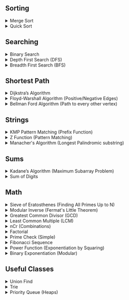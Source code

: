 ## Sorting
<details>
  <summary>Merge Sort</summary>
    
  ### Merge Sort
  
  An efficient, stable, divide and conquer sorting algorithm.
    
  ```javascript
    function mergeSort(arr) {
        if (arr.length <= 1) return arr;
        
        const mid = Math.floor(arr.length / 2);
        const left = mergeSort(arr.slice(0, mid));
        const right = mergeSort(arr.slice(mid));
        
        return merge(left, right);
    }
    
    function merge(left, right) {
        let result = [];
        let i = 0, j = 0;
        
        while (i < left.length && j < right.length) {
            if (left[i] < right[j]) {
                result.push(left[i++]);
            } else {
                result.push(right[j++]);
            }
        }
        
        return result.concat(left.slice(i)).concat(right.slice(j));
    }
  ```
</details>

<details>
  <summary>Quick Sort</summary>
    
  ### Quick Sort
  
  An algorithm to find the maximum sum of a contiguous subarray.
    
  ```javascript
    function quickSort(arr) {
        if (arr.length <= 1) return arr;
        
        const pivot = arr[arr.length - 1];
        const left = [], right = [];
        
        for (let i = 0; i < arr.length - 1; i++) {
            if (arr[i] < pivot) {
                left.push(arr[i]);
            } else {
                right.push(arr[i]);
            }
        }
        
        return [...quickSort(left), pivot, ...quickSort(right)];
    }
  ```
</details>


## Searching
<details>
  <summary>Binary Search</summary>
    
  ### Binary Search
  
  A divide and conquer algorithm to find the position of an element in a sorted array.
    
  ```javascript
   function binarySearch(arr, target) {
    let left = 0;
    let right = arr.length - 1;
    
    while (left <= right) {
        let mid = Math.floor((left + right) / 2);
        
        if (arr[mid] === target) {
            return mid;
        } else if (arr[mid] < target) {
            left = mid + 1;
        } else {
            right = mid - 1;
        }
    }
    
    return -1; // Target not found
  }
  ```
</details>

<details>
  <summary>Depth First Search (DFS)</summary>
    
  ### Depth First Search (DFS)
  
  A graph traversal algorithm that explores as far as possible along each branch before backtracking.
    
  ```javascript
    const graph = [];
    const visited = new Set();
    
    function dfs(index) {
        if (visited.has(index));
        visited.add(index);
        
        graph[index].forEach((neighbor) => {
            if (!visited.has(neighbor)) {
                dfs(neighbor);
            }
        });
    }
  ```
</details>

<details>
  <summary>Breadth First Search (BFS)</summary>
    
  ### Breadth First Search (BFS)
  
  A graph traversal algorithm that explores all the neighbors at the present depth before moving on to nodes at the next depth level.
    
  ```javascript
    const graph = [];
    function bfs(index) {
        let queue = [index];
    
        let visited = new Set();
        visited.add(index);
        
        while (queue.length > 0) {
            let node = queue.shift();
            
            graph[node].forEach((neighbor) => {
                if (!visited.has(neighbor)) {
                    visited.add(neighbor);
                    queue.push(neighbor);
                }
            });
        }
    }
  ```
</details>


## Shortest Path
<details> 
  <summary>Dijkstra’s Algorithm</summary>

  ### Dijkstra’s Algorithm

  An algorithm for finding the shortest paths between nodes in a graph, which may represent, for example, road networks.

  ```javascript
    const graph = [];
    function dijkstra(start) {
        let distances = {};
        let visited = new Set();
        
        for (let node in graph) {
            distances[node] = Infinity;
        }
        distances[start] = 0;
        
        while (visited.size !== Object.keys(graph).length) {
            let closestNode = null;
            for (let node in distances) {
                if (!visited.has(node)) {
                    if (closestNode === null || distances[node] < distances[closestNode]) {
                        closestNode = node;
                    }
                }
            }
            
            visited.add(closestNode);
            
            for (let neighbor in graph[closestNode]) {
                let newDist = distances[closestNode] + graph[closestNode][neighbor];
                if (newDist < distances[neighbor]) {
                    distances[neighbor] = newDist;
                }
            }
        }
        
        return distances;
    }
  ```
</details>

<details> 
  <summary>Floyd-Warshall Algorithm (Positive/Negative Edges)</summary>

  ### Floyd-Warshall Algorithm

  A dynamic programming algorithm for finding shortest paths in a weighted graph with positive or negative edge weights.

  ```javascript
  function floydWarshall(graph) {
    let dist = [];
    const V = graph.length;
    
    for (let i = 0; i < V; i++) {
        dist[i] = [];
        for (let j = 0; j < V; j++) {
            dist[i][j] = graph[i][j];
        }
    }
    
    for (let k = 0; k < V; k++) {
        for (let i = 0; i < V; i++) {
            for (let j = 0; j < V; j++) {
                dist[i][j] = Math.min(dist[i][j], dist[i][k] + dist[k][j]);
            }
        }
    }
    
    return dist;
  }
  ```
</details>

<details> 
  <summary>Bellman Ford Algorithm (Path to every other vertex)</summary>

  ### Bellman Ford Algorithm

  Find the shortest paths from a single source vertex to all other vertices in a weighted graph, handling negative weights.

  ```javascript
  function bellmanFord(graph, source) {
    const distances = Array(graph.length).fill(Infinity);
    distances[source] = 0;

    for (let i = 1; i < graph.length - 1; i++) {
        for (const [u, v, weight] of graph) {
            if (distances[u] !== Infinity && distances[u] + weight < distances[v]) {
                distances[v] = distances[u] + weight;
            }
        }
    }

    for (const [u, v, weight] of graph) {
        if (distances[u] !== Infinity && distances[u] + weight < distances[v]) {
            throw new Error("Graph contains a negative-weight cycle");
        }
    }

    return distances;
  }

  ```
</details>


## Strings
<details> 
  <summary>KMP Pattern Matching (Prefix Function)</summary>

  ### KMP Pattern Matching (Prefix Function)

  Efficient string searching algorithm (Knuth-Morris-Pratt). Find the length of the longest proper prefix of the substring which is also a suffix of this substring

  ```javascript
  function kmpPrefixFunction(s) {
      const prefix = Array(s.length).fill(0);
      for (let i = 1, j = 0; i < s.length; i++) {
          while (j > 0 && s[i] !== s[j]) j = prefix[j - 1];
          if (s[i] === s[j]) j++;
          prefix[i] = j;
      }
      return prefix;
  }

  const str = "ababcab"
  kmpPrefixFunction(str);
  ```
</details>

<details>
  <summary>Z Function (Pattern Matching)</summary>
  
  ### Z Function (Pattern Matching)
  
  The Z-function for a string is an array where the value at index `i` is the length of the longest substring starting from `i` that is also a prefix of the string.
  
  ```javascript
  function zFunction(s) {
      const Z = Array(s.length).fill(0);
      let L = 0, R = 0;
      for (let i = 1; i < s.length; i++) {
          if (i <= R) Z[i] = Math.min(R - i + 1, Z[i - L]);
          while (i + Z[i] < s.length && s[Z[i]] === s[i + Z[i]]) Z[i]++;
          if (i + Z[i] - 1 > R) [L, R] = [i, i + Z[i] - 1];
      }
      return Z;
  }

  const pattern = "abc"
  const str = "ababc"
  zFunction(pattern + '#' + str);
  ```
</details>


<details>
  <summary>Manacher's Algorithm (Longest Palindromic substring)</summary>
  
  ### Manacher's Algorithm
  
  This algorithm is used to find the longest palindromic substring in a given string in linear time.
  
  ```javascript
  function manacher(s) {
    const modifiedStr = `#${s.split('').join('#')}#`;
    const n = modifiedStr.length;
    const p = Array(n).fill(0);
    let center = 0, right = 0;

    for (let i = 0; i < n; i++) {
        if (i < right) {
            p[i] = Math.min(right - i, p[2 * center - i]);
        }
        let a = i + (1 + p[i]);
        let b = i - (1 + p[i]);

        while (a < n && b >= 0 && modifiedStr[a] === modifiedStr[b]) {
            p[i]++;
            a++;
            b--;
        }

        if (i + p[i] > right) {
            center = i;
            right = i + p[i];
        }
    }

    let maxLength = 0, centerIndex = 0;
    for (let i = 0; i < n; i++) {
        if (p[i] > maxLength) {
            maxLength = p[i];
            centerIndex = i;
        }
    }

    return s.substring(Math.floor((centerIndex - maxLength) / 2), Math.floor((centerIndex + maxLength) / 2));
  }
  ```
</details>


## Sums
<details>
  <summary>Kadane’s Algorithm (Maximum Subarray Problem)</summary>
    
  ### Kadane’s Algorithm (Maximum Subarray Problem)
  
  An algorithm to find the maximum sum of a contiguous subarray.
    
  ```javascript
     function maxSubArray(arr) {
        let maxCurrent = arr[0];
        let maxGlobal = arr[0];
        
        for (let i = 1; i < arr.length; i++) {
            maxCurrent = Math.max(arr[i], maxCurrent + arr[i]);
            if (maxCurrent > maxGlobal) {
                maxGlobal = maxCurrent;
            }
        }
        
        return maxGlobal;
    }
  ```
</details>

<details> 
  <summary>Sum of Digits</summary>

  ### Sum of Digits

  Finds the sum of digits of a given number.

  ```javascript
  function sumOfDigits(n) {
      return n.toString().split('').reduce((sum, digit) => sum + parseInt(digit), 0);
  }
  ```
</details>


## Math
<details> 
  <summary>Sieve of Eratosthenes (Finding All Primes Up to N)</summary>

  ### Sieve of Eratosthenes (Finding All Primes Up to N)

  An efficient algorithm to find all primes less than or equal to n.

  ```javascript
  function sieveOfEratosthenes(n) {
    const primes = Array(n + 1).fill(true);
    primes[0] = primes[1] = false;
    
    for (let i = 2; i * i <= n; i++) {
        if (primes[i]) {
            for (let j = i * i; j <= n; j += i) {
                primes[j] = false;
            }
        }
    }
    
    return primes.map((isPrime, index) => isPrime ? index : null).filter(Boolean);
  }
  ```
</details>

<details> 
  <summary>Modular Inverse (Fermat's Little Theorem)</summary>

  ### Modular Inverse (Fermat's Little Theorem)

  Finds the modular inverse of a under modulo m when m is prime.

  ```javascript
  function modInverse(a, m) {
      return modPow(a, m - 2, m); // Using Fermat's Little Theorem
  }
  ```
</details>

<details> 
  <summary>Greatest Common Divisor (GCD)</summary>
  
  ### Greatest Common Divisor (GCD)
  
  The greatest common divisor of two numbers using Euclid's algorithm.
  
  ```javascript
  function gcd(a, b) {
      return b === 0 ? a : gcd(b, a % b);
  }
  ```
</details>

<details> 
  <summary>Least Common Multiple (LCM)</summary>
  
  ### Least Common Multiple (LCM)
  
  The least common multiple of two numbers.
  
  ```javascript
  function lcm(a, b) {
      return (a * b) / gcd(a, b);
  }
  ```
</details> 

<details> 
  <summary>nCr (Combinations)</summary>

  ### nCr (Combinations)

  Calculates the number of combinations (n choose r).

  ```javascript
  function nCr(n, r) {
      if (r > n) return 0;
      let res = 1;
      for (let i = 0; i < r; i++) {
          res *= (n - i);
          res /= (i + 1);
      }
      return res;
  }
  ```
</details>

<details> 
  <summary>Factorial</summary>

  ### Factorial

  Calculates the factorial of a number n recursively.

  ```javascript
  function factorial(n) {
      return n === 0 ? 1 : n * factorial(n - 1);
  }
  ```
</details>

<details> 
  <summary>Prime Check (Simple)</summary>

  ### Prime Check (Simple)

  A basic algorithm to check if a number is prime.

  ```javascript
  function isPrime(n) {
      if (n <= 1) return false;
      for (let i = 2; i * i <= n; i++) {
          if (n % i === 0) return false;
      }
      return true;
  }
  ```
</details>

<details> 
  <summary>Fibonacci Sequence</summary>
  
  ### Fibonacci Sequence
  
  Generates the nth Fibonacci number iteratively.
  
  ```javascript
  function fibonacci(n) {
      if (n <= 1) return n;
      let a = 0, b = 1;
      for (let i = 2; i <= n; i++) {
          [a, b] = [b, a + b];
      }
      return b;
  }
  ```
</details>

<details> 
  <summary>Power Function (Exponentiation by Squaring)</summary>
  
  ### Power Function (Exponentiation by Squaring)

  Efficiently calculates base^exp.

  ```javascript
  function power(base, exp) {
      if (exp === 0) return 1;
      const half = power(base, Math.floor(exp / 2));
      return exp % 2 === 0 ? half * half : half * half * base;
  }
  ```
</details>

<details> 
  <summary>Binary Exponentiation (Modular)</summary>

  ### Binary Exponentiation (Modular)

  Computes (base^exp) % mod using efficient binary exponentiation.

  ```javascript
  function modPow(base, exp, mod) {
      let result = 1;
      base = base % mod;
      
      while (exp > 0) {
          if (exp % 2 === 1) result = (result * base) % mod;
          exp = Math.floor(exp / 2);
          base = (base * base) % mod;
      }
      
      return result;
  }
  ```
</details>


## Useful Classes
<details> 
  <summary>Union Find</summary>

  ### Union Find

  The Union-Find algorithm, also known as Disjoint Set Union (DSU), is a data structure that keeps track of a partition of a set into disjoint (non-overlapping) subsets

  ```javascript
      class UnionFind {
        constructor(size) {
            // Initialize the parent array, rank and size array
            this.parent = Array.from({ length: size }, (_, index) => index);
            this.rank = Array(size).fill(1);
            this.size = Array(size).fill(1);
        }
    
        // Find method with path compression
        find(p) {
            if (this.parent[p] !== p) {
                this.parent[p] = this.find(this.parent[p]); // Path compression
            }
            return this.parent[p];
        }
    
        // Union method with union by rank
        union(p, q) {
            const rootP = this.find(p);
            const rootQ = this.find(q);
    
            if (rootP === rootQ) return; // They are already in the same set
    
            // Union by rank
            if (this.rank[rootP] > this.rank[rootQ]) {
                this.parent[rootQ] = rootP;
                this.size[rootP] += this.size[rootQ];
    
            } else if (this.rank[rootP] < this.rank[rootQ]) {
                this.parent[rootP] = rootQ;
                this.size[rootQ] += this.size[rootP];
                
            } else {
                this.parent[rootQ] = rootP;
                this.size[rootP] += this.size[rootQ];
                this.rank[rootP] += 1; // Increment rank if they are of the same rank
            }
        }
    
        // Check if two elements are in the same set
        connected(p, q) {
            return this.find(p) === this.find(q);
        }
    
        // Return the maximum size of the set
        largestSetSize() {
            let maxSize = 0;
            for (const i in this.parent) {
                if (this.parent[i] == i) {
                    maxSize = Math.max(maxSize, this.size[i])
                }
            }
            return maxSize;
        }
    }

    // Example usage
    const uf = new UnionFind(10);
    uf.union(1, 2);
    uf.union(2, 3);
    console.log(uf.find(1)); // Output: 3 (or 1, depending on the union operation)
    console.log(uf.connected(1, 3)); // Output: true
    console.log(uf.connected(1, 4)); // Output: false
  ```
</details>

<details> 
  <summary>Trie</summary>

  ### Trie

  The Trie data structure is a tree-like data structure used for storing a dynamic set of strings

  ```javascript
    class TrieNode {
        constructor() {
            this.children = {};
            this.isEndOfWord = false;
        }
    }
    
    class Trie {
        constructor() {
            this.root = new TrieNode();
        }
    
        // Insert a word into the Trie
        insert(word) {
            let currentNode = this.root;
            for (let char of word) {
                if (!currentNode.children[char]) {
                    currentNode.children[char] = new TrieNode();
                }
                currentNode = currentNode.children[char];
            }
            currentNode.isEndOfWord = true;
        }
    
        // Search for a word in the Trie
        search(word) {
            let currentNode = this.root;
            for (let char of word) {
                if (!currentNode.children[char]) {
                    return false;
                }
                currentNode = currentNode.children[char];
            }
            return currentNode.isEndOfWord;
        }
    
        // Check if there is any word in the Trie that starts with the given prefix
        startsWith(prefix) {
            let currentNode = this.root;
            for (let char of prefix) {
                if (!currentNode.children[char]) {
                    return false;
                }
                currentNode = currentNode.children[char];
            }
            return true;
        }
    }
  ```
</details>

<details> 
  <summary>Priority Queue (Heaps)</summary>

  A priority queue is a data structure where each element has a priority, and elements with higher priority are dequeued before elements with lower priority.

  ### Min Heap

  The element with the lowest priority (smallest value) is always at the root and is dequeued first.

  ```javascript
    class MinHeap {
        constructor() {
            this.heap = [];
        }
    
        // Helper method to swap elements at two indices
        swap(i, j) {
            [this.heap[i], this.heap[j]] = [this.heap[j], this.heap[i]];
        }
    
        // Insert a new element into the heap
        insert(val) {
            this.heap.push(val);
            this.bubbleUp();
        }
    
        // Bubble up the last element to maintain the heap property
        bubbleUp() {
            let index = this.heap.length - 1;
            while (index > 0) {
                let parentIndex = Math.floor((index - 1) / 2);
                if (this.heap[parentIndex] <= this.heap[index]) break;  // Parent is smaller, heap property is satisfied
                this.swap(index, parentIndex);
                index = parentIndex;
            }
        }
    
        // Extract the minimum element (root) from the heap
        extractMin() {
            if (this.heap.length === 0) return null;
            if (this.heap.length === 1) return this.heap.pop();
    
            const min = this.heap[0];
            this.heap[0] = this.heap.pop();  // Move the last element to the root
            this.bubbleDown();
            return min;
        }
    
        // Bubble down the root element to maintain the heap property
        bubbleDown() {
            let index = 0;
            const length = this.heap.length;
            const element = this.heap[0];
    
            while (true) {
                let leftChildIndex = 2 * index + 1;
                let rightChildIndex = 2 * index + 2;
                let leftChild, rightChild;
                let swapIndex = null;
    
                if (leftChildIndex < length) {
                    leftChild = this.heap[leftChildIndex];
                    if (leftChild < element) {
                        swapIndex = leftChildIndex;
                    }
                }
    
                if (rightChildIndex < length) {
                    rightChild = this.heap[rightChildIndex];
                    if (
                        (swapIndex === null && rightChild < element) ||
                        (swapIndex !== null && rightChild < leftChild)
                    ) {
                        swapIndex = rightChildIndex;
                    }
                }
    
                if (swapIndex === null) break;  // No more swaps needed
                this.swap(index, swapIndex);
                index = swapIndex;
            }
        }
    
        // Peek at the minimum element (root) without removing it
        peek() {
            return this.heap[0];
        }
    }
  ```

  ### Max Heap

  The element with the highest priority (largest value) is at the root and dequeued first.

  ```javascript
    class MaxHeap {
        constructor() {
            this.heap = [];
        }
    
        // Helper method to swap elements at two indices
        swap(i, j) {
            [this.heap[i], this.heap[j]] = [this.heap[j], this.heap[i]];
        }
    
        // Insert a new element into the heap
        insert(val) {
            this.heap.push(val);
            this.bubbleUp();
        }
    
        // Bubble up the last element to maintain the heap property
        bubbleUp() {
            let index = this.heap.length - 1;
            while (index > 0) {
                let parentIndex = Math.floor((index - 1) / 2);
                if (this.heap[parentIndex] >= this.heap[index]) break;  // Parent is larger, heap property is satisfied
                this.swap(index, parentIndex);
                index = parentIndex;
            }
        }
    
        // Extract the maximum element (root) from the heap
        extractMax() {
            if (this.heap.length === 0) return null;
            if (this.heap.length === 1) return this.heap.pop();
    
            const max = this.heap[0];
            this.heap[0] = this.heap.pop();  // Move the last element to the root
            this.bubbleDown();
            return max;
        }
    
        // Bubble down the root element to maintain the heap property
        bubbleDown() {
            let index = 0;
            const length = this.heap.length;
            const element = this.heap[0];
    
            while (true) {
                let leftChildIndex = 2 * index + 1;
                let rightChildIndex = 2 * index + 2;
                let leftChild, rightChild;
                let swapIndex = null;
    
                if (leftChildIndex < length) {
                    leftChild = this.heap[leftChildIndex];
                    if (leftChild > element) {
                        swapIndex = leftChildIndex;
                    }
                }
    
                if (rightChildIndex < length) {
                    rightChild = this.heap[rightChildIndex];
                    if (
                        (swapIndex === null && rightChild > element) ||
                        (swapIndex !== null && rightChild > leftChild)
                    ) {
                        swapIndex = rightChildIndex;
                    }
                }
    
                if (swapIndex === null) break;  // No more swaps needed
                this.swap(index, swapIndex);
                index = swapIndex;
            }
        }
    
        // Peek at the maximum element (root) without removing it
        peek() {
            return this.heap[0];
        }
    }
  ```
</details>
